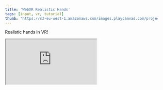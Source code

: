 ```yaml
---
title: 'WebXR Realistic Hands'
tags: [input, vr, tutorial]
thumb: "https://s3-eu-west-1.amazonaws.com/images.playcanvas.com/projects/12/771952/F9B95C-image-75.jpg"
---
```


Realistic hands in VR!

<div className="iframe-container">
    <iframe src="https://playcanv.as/p/pG6tosLX/" title="WebXR Realistic Hands" allow="camera; microphone; xr-spatial-tracking; fullscreen" allowfullscreen></iframe>
</div>
